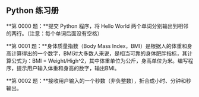 ## Python 练习册

**第 0000 题：**提交 Python 程序，将 Hello World 两个单词分别输出到相邻的两行。（注意：每个单词后面没有空格）

**第 0001 题：**身体质量指数（Body Mass Index，BMI）是根据人的体重和身高计算得出的一个数字，BMI对大多数人来说，是相当可靠的身体肥胖指标，其计算公式为：BMI = Weight/High^2，其中体重单位为公斤，身高单位为米。编写程序，提示用户输入体重和身高的数字，输出BMI。

**第 0002 题：**接收用户输入的一个秒数（非负整数），折合成小时、分钟和秒输出。
